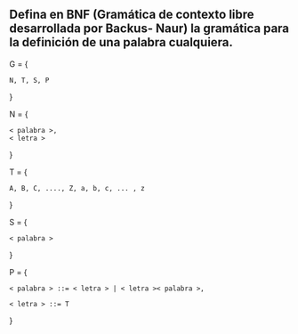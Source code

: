 ## Defina en BNF (Gramática de contexto libre desarrollada por Backus- Naur) la gramática para la definición de una palabra cualquiera.

G = {

	N, T, S, P
}

N = { 

	< palabra >, 
	< letra >
}

T = {
	
	A, B, C, ...., Z, a, b, c, ... , z 
}

S = { 

	< palabra > 
}

P = {

	< palabra > ::= < letra > | < letra >< palabra >,

	< letra > ::= T
}
